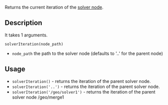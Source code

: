 Returns the current iteration of the [solver node](/docs/nodes/sop/solver).


## Description

It takes 1 arguments.

`solverIteration(node_path)`

- `node_path` the path to the solver node (defaults to '..' for the parent node)

## Usage

- `solverIteration()` - returns the iteration of the parent solver node.
- `solverIteration('..')` - returns the iteration of the parent solver node.
- `solverIteration('/geo/solver1')` - returns the iteration of the parent solver node /geo/merge1

